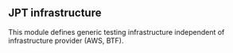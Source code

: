 ## JPT infrastructure

This module defines generic testing infrastructure independent of infrastructure provider (AWS, BTF).